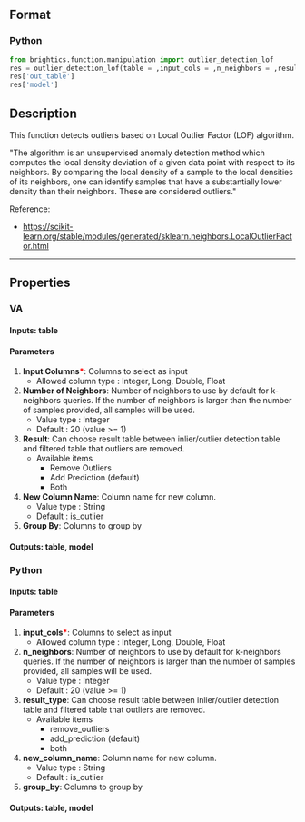 ## Format
### Python
```python
from brightics.function.manipulation import outlier_detection_lof
res = outlier_detection_lof(table = ,input_cols = ,n_neighbors = ,result_type = ,new_column_name = ,group_by = )
res['out_table']
res['model']
```

## Description
This function detects outliers based on Local Outlier Factor (LOF) algorithm. 

"The algorithm is an unsupervised anomaly detection method which computes the local density deviation of a given data point with respect to its neighbors. By comparing the local density of a sample to the local densities of its neighbors, one can identify samples that have a substantially lower density than their neighbors. These are considered outliers."

Reference:
+ <https://scikit-learn.org/stable/modules/generated/sklearn.neighbors.LocalOutlierFactor.html>

---

## Properties
### VA
#### Inputs: table

#### Parameters
1. **Input Columns**<b style="color:red">*</b>: Columns to select as input
   - Allowed column type : Integer, Long, Double, Float
2. **Number of Neighbors**: Number of neighbors to use by default for k-neighbors queries. If the number of neighbors is larger than the number of samples provided, all samples will be used.
   - Value type : Integer
   - Default : 20 (value >= 1)
3. **Result**: Can choose result table between inlier/outlier detection table and filtered table that outliers are removed.
   - Available items
      - Remove Outliers
      - Add Prediction (default)
      - Both
4. **New Column Name**: Column name for new column.
   - Value type : String
   - Default : is_outlier
5. **Group By**: Columns to group by

#### Outputs: table, model

### Python
#### Inputs: table

#### Parameters
1. **input_cols**<b style="color:red">*</b>: Columns to select as input
   - Allowed column type : Integer, Long, Double, Float
2. **n_neighbors**: Number of neighbors to use by default for k-neighbors queries. If the number of neighbors is larger than the number of samples provided, all samples will be used.
   - Value type : Integer
   - Default : 20 (value >= 1)
3. **result_type**: Can choose result table between inlier/outlier detection table and filtered table that outliers are removed.
   - Available items
      - remove_outliers
      - add_prediction (default)
      - both
4. **new_column_name**: Column name for new column.
   - Value type : String
   - Default : is_outlier
5. **group_by**: Columns to group by

#### Outputs: table, model

